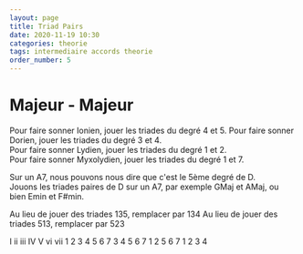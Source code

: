 ```yaml
---
layout: page
title: Triad Pairs
date: 2020-11-19 10:30
categories: theorie
tags: intermediaire accords theorie
order_number: 5
---
```


# Majeur - Majeur

Pour faire sonner Ionien, jouer les triades du degré 4 et 5.
Pour faire sonner Dorien, jouer les triades du degré 3 et 4.  
Pour faire sonner Lydien, jouer les triades du degré 1 et 2.  
Pour faire sonner Myxolydien, jouer les triades du degré 1 et 7.


Sur un A7, nous pouvons nous dire que c'est le 5ème degré de D.  
Jouons les triades paires de D sur un A7, par exemple GMaj et AMaj, ou bien Emin et F#min.

Au lieu de jouer des triades 135, remplacer par 134
Au lieu de jouer des triades 513, remplacer par 523

I  ii  iii  IV  V  vi  vii
1  2   3    4   5  6   7
3  4   5    6   7  1   2
5  6   7    1   2  3   4

